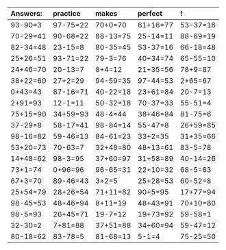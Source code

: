 | Answers: | practice | makes | perfect | ! |
| :--- | :--- | :--- | :--- | :--- |
| 93-90=3 | 97-75=22 | 70+0=70 | 61+16=77 | 53-37=16 | 
| 70-29=41 | 90-68=22 | 88-13=75 | 25-14=11 | 88-69=19 | 
| 82-34=48 | 23-15=8 | 80-35=45 | 53-37=16 | 66-18=48 | 
| 25+26=51 | 93-71=22 | 79-3=76 | 40+34=74 | 65-55=10 | 
| 24+46=70 | 20-13=7 | 8+4=12 | 21+35=56 | 78+9=87 | 
| 38+22=60 | 27+2=29 | 94-59=35 | 97-44=53 | 2+65=67 | 
| 0+43=43 | 87-16=71 | 40-22=18 | 23+61=84 | 20-7=13 | 
| 2+91=93 | 12-1=11 | 50-32=18 | 70-37=33 | 55-51=4 | 
| 75+15=90 | 34+59=93 | 48-4=44 | 38+46=84 | 81-75=6 | 
| 37-29=8 | 58-17=41 | 98-84=14 | 55-47=8 | 26+59=85 | 
| 98-16=82 | 59-46=13 | 84-61=23 | 33+2=35 | 31+35=66 | 
| 53+20=73 | 70-63=7 | 32+48=80 | 48+13=61 | 83-5=78 | 
| 14+48=62 | 98-3=95 | 37+60=97 | 31+58=89 | 40-14=26 | 
| 73+1=74 | 0+96=96 | 96-65=31 | 22+10=32 | 68-5=63 | 
| 67+3=70 | 89-46=43 | 3+2=5 | 25+28=53 | 60-52=8 | 
| 25+54=79 | 28+26=54 | 71+11=82 | 90+5=95 | 17+77=94 | 
| 98-45=53 | 48+46=94 | 8+11=19 | 48+43=91 | 70+10=80 | 
| 98-5=93 | 26+45=71 | 19-7=12 | 19+73=92 | 59-58=1 | 
| 32-30=2 | 7+81=88 | 37+51=88 | 34+60=94 | 59-47=12 | 
| 80-18=62 | 83-78=5 | 81-68=13 | 5-1=4 | 75-25=50 | 
